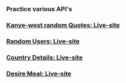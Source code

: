 ### Practice various API's


### [Kanye-west random Quotes: Live-site](https://kanye-west-api.netlify.app/)

### [Random Users: Live-site](https://random-users-ap.netlify.app/)

### [Country Details: Live-site](https://restcountries-detail.netlify.app/)

### [Desire Meal: Live-site](https://random-meal-api.netlify.app/)
